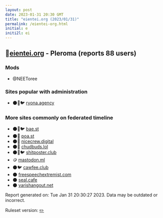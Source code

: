```yaml
---
layout: post
date: 2023-01-31 20:30 GMT
title: "eientei.org (2023/01/31)"
permalink: /eientei-org.html
initial: e
initi2l: ei
---
```


## 🐘[eientei.org](https://eientei.org) - Pleroma (reports 88 users)

### Mods
 * @NEEToree

### Sites popular with administration

* 🌑🧸🐦 [ryona.agency](/ryona-agency.html)

### More sites commonly on federated timeline

* 🌑🧸🐦 [bae.st](/bae-st.html)
* 🌑🧸 [poa.st](/poa-st.html)
* 🌑🧸 [nicecrew.digital](/nicecrew-digital.html)
* 🌑🧸 [chudbuds.lol](/chudbuds-lol.html)
* 🌑🧸🐦 [shitposter.club](/shitposter-club.html)
* 🪙 [mastodon.ml](/mastodon-ml.html)
* 🌑🐦 [cawfee.club](/cawfee-club.html)
* 🌑 [freespeechextremist.com](/freespeechextremist-com.html)
* 🌑 [seal.cafe](/seal-cafe.html)
* 🌑 [varishangout.net](/varishangout-net.html)

Report generated on: Tue Jan 31 20:30:27 2023. Data may be outdated or incorrect.

Ruleset version: [✏️](/version-pencil)

